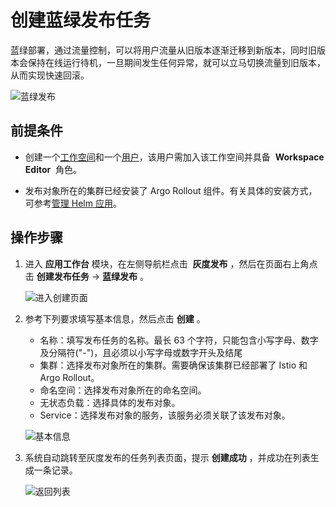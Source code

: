 # 创建蓝绿发布任务

蓝绿部署，通过流量控制，可以将用户流量从旧版本逐渐迁移到新版本，同时旧版本会保持在线运行待机，一旦期间发生任何异常，就可以立马切换流量到旧版本，从而实现快速回滚。

![蓝绿发布](https://docs.daocloud.io/daocloud-docs-images/docs/zh/docs/amamba/images/blue-green.png)

## 前提条件

- 创建一个[工作空间](../../../ghippo/user-guide/workspace/workspace.md)和一个[用户](../../../ghippo/user-guide/access-control/user.md)，该用户需加入该工作空间并具备  __Workspace Editor__  角色。

- 发布对象所在的集群已经安装了 Argo Rollout 组件。有关具体的安装方式，可参考[管理 Helm 应用](../../../kpanda/user-guide/helm/helm-app.md)。

## 操作步骤

1. 进入 __应用工作台__ 模块，在左侧导航栏点击  __灰度发布__ ，然后在页面右上角点击 __创建发布任务__ -> __蓝绿发布__ 。

    ![进入创建页面](https://docs.daocloud.io/daocloud-docs-images/docs/zh/docs/amamba/images/blue-green01.png)

2. 参考下列要求填写基本信息，然后点击 __创建__ 。

    - 名称：填写发布任务的名称。最长 63 个字符，只能包含小写字母、数字及分隔符("-")，且必须以小写字母或数字开头及结尾
    - 集群：选择发布对象所在的集群。需要确保该集群已经部署了 Istio 和 Argo Rollout。
    - 命名空间：选择发布对象所在的命名空间。
    - 无状态负载：选择具体的发布对象。
    - Service：选择发布对象的服务，该服务必须关联了该发布对象。

    ![基本信息](https://docs.daocloud.io/daocloud-docs-images/docs/zh/docs/amamba/images/blue-green02.png)

3. 系统自动跳转至灰度发布的任务列表页面，提示 __创建成功__ ，并成功在列表生成一条记录。

    ![返回列表](https://docs.daocloud.io/daocloud-docs-images/docs/zh/docs/amamba/images/blue-green03.png)
